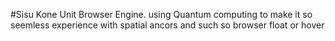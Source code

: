 #Sisu Kone Unit
Browser Engine.
using Quantum computing to make it so seemless experience with spatial ancors and such so browser float or hover 
